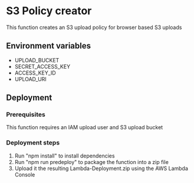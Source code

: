 # S3 Policy creator

This function creates an S3 upload policy for browser based S3 uploads

## Environment variables
- UPLOAD_BUCKET
- SECRET_ACCESS_KEY
- ACCESS_KEY_ID
- UPLOAD_URI


## Deployment

### Prerequisites
This function requires an IAM upload user and S3 upload bucket

### Deployment steps
1. Run "npm install" to install dependencies
2. Run "npm run predeploy" to package the function into a zip file
3. Upload it the resulting Lambda-Deployment.zip using the AWS Lambda Console